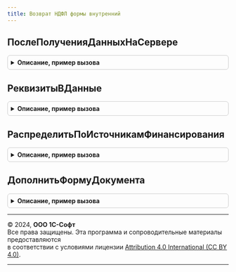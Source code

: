 ```yaml
---
title: Возврат НДФЛ формы внутренний
---
```



## ПослеПолученияДанныхНаСервере
<details style="margin: 1em 0; padding: 0.5em; border: 1px solid #ccc; border-radius: 6px;">

<summary style="font-weight: bold; cursor: pointer;">Описание, пример вызова</summary>

```bsl

Процедура ПослеПолученияДанныхНаСервере(Форма, ОписаниеТаблицыНДФЛ) Экспорт
```

Пример вызова
```bsl
ВозвратНДФЛФормыВнутренний.ПослеПолученияДанныхНаСервере(Форма, ОписаниеТаблицыНДФЛ) 
```
</details>

## РеквизитыВДанные
<details style="margin: 1em 0; padding: 0.5em; border: 1px solid #ccc; border-radius: 6px;">

<summary style="font-weight: bold; cursor: pointer;">Описание, пример вызова</summary>

```bsl

Процедура РеквизитыВДанные(Форма, ТекущийОбъект, ОписаниеТаблицыНДФЛ) Экспорт
```

Пример вызова
```bsl
ВозвратНДФЛФормыВнутренний.РеквизитыВДанные(Форма, ТекущийОбъект, ОписаниеТаблицыНДФЛ) 
```
</details>

## РаспределитьПоИсточникамФинансирования
<details style="margin: 1em 0; padding: 0.5em; border: 1px solid #ccc; border-radius: 6px;">

<summary style="font-weight: bold; cursor: pointer;">Описание, пример вызова</summary>

```bsl

Процедура РаспределитьПоИсточникамФинансирования(Объект) Экспорт
```

Пример вызова
```bsl
ВозвратНДФЛФормыВнутренний.РаспределитьПоИсточникамФинансирования(Объект) 
```
</details>

## ДополнитьФормуДокумента
<details style="margin: 1em 0; padding: 0.5em; border: 1px solid #ccc; border-radius: 6px;">

<summary style="font-weight: bold; cursor: pointer;">Описание, пример вызова</summary>

```bsl

Процедура ДополнитьФормуДокумента(Форма) Экспорт
```

Пример вызова
```bsl
ВозвратНДФЛФормыВнутренний.ДополнитьФормуДокумента(Форма) 
```
</details>

---

© 2024, **ООО 1С-Софт**  
Все права защищены. Эта программа и сопроводительные материалы предоставляются  
в соответствии с условиями лицензии [Attribution 4.0 International (CC BY 4.0)](https://creativecommons.org/licenses/by/4.0/legalcode).

---
